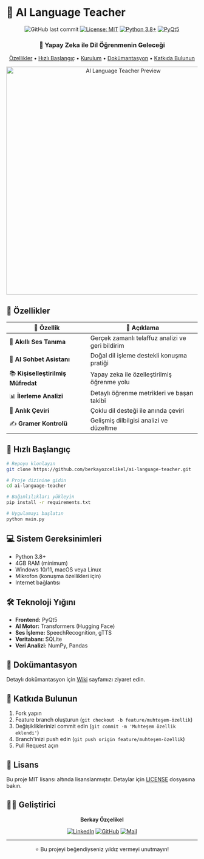 # 🎯 AI Language Teacher

<div align="center">

![GitHub last commit](https://img.shields.io/github/last-commit/berkayozcelikel/ai-language-teacher)
[![License: MIT](https://img.shields.io/badge/License-MIT-yellow.svg)](https://opensource.org/licenses/MIT)
[![Python 3.8+](https://img.shields.io/badge/python-3.8+-blue.svg)](https://www.python.org/downloads/)
[![PyQt5](https://img.shields.io/badge/GUI-PyQt5-green.svg)](https://pypi.org/project/PyQt5/)

<h3>🚀 Yapay Zeka ile Dil Öğrenmenin Geleceği</h3>

[Özellikler](#özellikler) •
[Hızlı Başlangıç](#hızlı-başlangıç) •
[Kurulum](#kurulum) •
[Dokümantasyon](#dokümantasyon) •
[Katkıda Bulunun](#katkıda-bulunun)

<img src="docs/app_preview.gif" alt="AI Language Teacher Preview" width="600"/>

</div>

## 🌟 Özellikler

<div align="center">

| 🎯 Özellik | 📝 Açıklama |
|------------|-------------|
| 🎤 **Akıllı Ses Tanıma** | Gerçek zamanlı telaffuz analizi ve geri bildirim |
| 🤖 **AI Sohbet Asistanı** | Doğal dil işleme destekli konuşma pratiği |
| 📚 **Kişiselleştirilmiş Müfredat** | Yapay zeka ile özelleştirilmiş öğrenme yolu |
| 📊 **İlerleme Analizi** | Detaylı öğrenme metrikleri ve başarı takibi |
| 🔄 **Anlık Çeviri** | Çoklu dil desteği ile anında çeviri |
| ✍️ **Gramer Kontrolü** | Gelişmiş dilbilgisi analizi ve düzeltme |

</div>

## 🚀 Hızlı Başlangıç

```bash
# Repoyu klonlayın
git clone https://github.com/berkayozcelikel/ai-language-teacher.git

# Proje dizinine gidin
cd ai-language-teacher

# Bağımlılıkları yükleyin
pip install -r requirements.txt

# Uygulamayı başlatın
python main.py
```

## 💻 Sistem Gereksinimleri

- Python 3.8+
- 4GB RAM (minimum)
- Windows 10/11, macOS veya Linux
- Mikrofon (konuşma özellikleri için)
- Internet bağlantısı

## 🛠️ Teknoloji Yığını

- **Frontend:** PyQt5
- **AI Motor:** Transformers (Hugging Face)
- **Ses İşleme:** SpeechRecognition, gTTS
- **Veritabanı:** SQLite
- **Veri Analizi:** NumPy, Pandas

## 📖 Dokümantasyon

Detaylı dokümantasyon için [Wiki](https://github.com/berkayozcelikel/ai-language-teacher/wiki) sayfamızı ziyaret edin.

## 🤝 Katkıda Bulunun

1. Fork yapın
2. Feature branch oluşturun (`git checkout -b feature/muhteşem-özellik`)
3. Değişikliklerinizi commit edin (`git commit -m 'Muhteşem özellik eklendi'`)
4. Branch'inizi push edin (`git push origin feature/muhteşem-özellik`)
5. Pull Request açın

## 📝 Lisans

Bu proje MIT lisansı altında lisanslanmıştır. Detaylar için [LICENSE](LICENSE) dosyasına bakın.

## 👨‍💻 Geliştirici

<div align="center">
  
**Berkay Özçelikel**

[![LinkedIn](https://img.shields.io/badge/LinkedIn-%230077B5.svg?logo=linkedin&logoColor=white)](https://linkedin.com/in/berkayozcelikel)
[![GitHub](https://img.shields.io/badge/GitHub-%23121011.svg?logo=github&logoColor=white)](https://github.com/berkayozcelikel)
[![Mail](https://img.shields.io/badge/Mail-D14836?logo=gmail&logoColor=white)](mailto:berkayozcelikel0@gmail.com)

</div>

---

<div align="center">
⭐️ Bu projeyi beğendiyseniz yıldız vermeyi unutmayın! 
